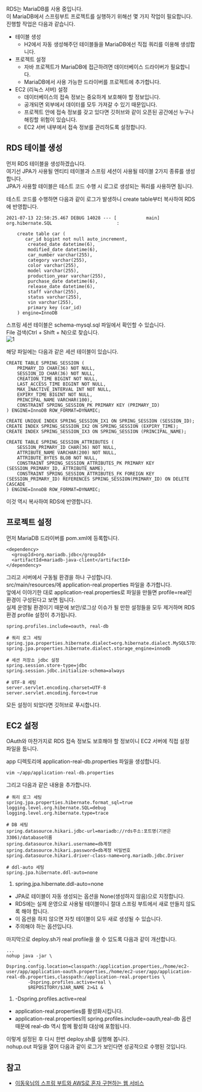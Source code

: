 RDS는 MariaDB를 사용 중입니다.   
이 MariaDB에서 스프링부트 프로젝트를 실행하기 위해선 몇 가지 작업이 필요합니다.   
진행할 작업은 다음과 같습니다.   
* 테이블 생성
  * H2에서 자동 생성해주던 테이블들을 MariaDB에선 직접 쿼리를 이용해 생성합니다.
* 프로젝트 설정
  * 자바 프로젝트가 MariaDB에 접근하려면 데이터베이스 드라이버가 필요합니다.   
  * MariaDB에서 사용 가능한 드라이버를 프로젝트에 추가합니다.
* EC2 (리눅스 서버) 설정
  * 데이터베이스의 접속 정보는 중요하게 보호해야 할 정보입니다.   
  * 공개되면 외부에서 데이터를 모두 가져갈 수 있기 때문입니다.
  * 프로젝트 안에 접속 정보를 갖고 있다면 깃허브와 같이 오픈된 공간에선 누구나 해킹할 위험이 있습니다.
  * EC2 서버 내부에서 접속 정보를 관리하도록 설정합니다.

## RDS 테이블 생성
먼저 RDS 테이블을 생성하겠습니다.   
여기선 JPA가 사용될 엔티티 테이블과 스프링 세션이 사용될 테이블 2가지 종류를 생성합니다.   
JPA가 사용할 테이블은 테스트 코드 수행 시 로그로 생성되는 쿼리를 사용하면 됩니다.   

테스트 코드를 수행하면 다음과 같이 로그가 발생하니 create table부터 복사하여 RDS에 반영합니다.
```
2021-07-13 22:50:25.467 DEBUG 14028 --- [           main] org.hibernate.SQL                        : 
    
    create table car (
       car_id bigint not null auto_increment,
        created_date datetime(6),
        modified_date datetime(6),
        car_number varchar(255),
        category varchar(255),
        color varchar(255),
        model varchar(255),
        production_year varchar(255),
        purchase_date datetime(6),
        release_date datetime(6),
        staff varchar(255),
        status varchar(255),
        vin varchar(255),
        primary key (car_id)
    ) engine=InnoDB
```

스프링 세션 테이블은 schema-mysql.sql 파일에서 확인할 수 있습니다.   
File 검색(Ctrl + Shift + N)으로 찾습니다.   
![1](https://raw.githubusercontent.com/smpark1020/tistory/master/AWS/%5BEC2%5D%20EC2%20%EC%84%9C%EB%B2%84%EC%97%90%20%ED%94%84%EB%A1%9C%EC%A0%9D%ED%8A%B8%20%EB%B0%B0%ED%8F%AC%ED%95%98%EA%B8%B0%204%20-%20%EC%8A%A4%ED%94%84%EB%A7%81%20%EB%B6%80%ED%8A%B8%20%ED%94%84%EB%A1%9C%EC%A0%9D%ED%8A%B8%EB%A1%9C%20RDS%20%EC%A0%91%EA%B7%BC%ED%95%98%EA%B8%B0/1.PNG)   

해당 파일에는 다음과 같은 세션 테이블이 있습니다.   
```
CREATE TABLE SPRING_SESSION (
	PRIMARY_ID CHAR(36) NOT NULL,
	SESSION_ID CHAR(36) NOT NULL,
	CREATION_TIME BIGINT NOT NULL,
	LAST_ACCESS_TIME BIGINT NOT NULL,
	MAX_INACTIVE_INTERVAL INT NOT NULL,
	EXPIRY_TIME BIGINT NOT NULL,
	PRINCIPAL_NAME VARCHAR(100),
	CONSTRAINT SPRING_SESSION_PK PRIMARY KEY (PRIMARY_ID)
) ENGINE=InnoDB ROW_FORMAT=DYNAMIC;

CREATE UNIQUE INDEX SPRING_SESSION_IX1 ON SPRING_SESSION (SESSION_ID);
CREATE INDEX SPRING_SESSION_IX2 ON SPRING_SESSION (EXPIRY_TIME);
CREATE INDEX SPRING_SESSION_IX3 ON SPRING_SESSION (PRINCIPAL_NAME);

CREATE TABLE SPRING_SESSION_ATTRIBUTES (
	SESSION_PRIMARY_ID CHAR(36) NOT NULL,
	ATTRIBUTE_NAME VARCHAR(200) NOT NULL,
	ATTRIBUTE_BYTES BLOB NOT NULL,
	CONSTRAINT SPRING_SESSION_ATTRIBUTES_PK PRIMARY KEY (SESSION_PRIMARY_ID, ATTRIBUTE_NAME),
	CONSTRAINT SPRING_SESSION_ATTRIBUTES_FK FOREIGN KEY (SESSION_PRIMARY_ID) REFERENCES SPRING_SESSION(PRIMARY_ID) ON DELETE CASCADE
) ENGINE=InnoDB ROW_FORMAT=DYNAMIC;
```

이것 역시 복사하여 RDS에 반영합니다.   

## 프로젝트 설정
먼저 MariaDB 드라이버를 pom.xml에 등록합니다.   
```
<dependency>
  <groupId>org.mariadb.jdbc</groupId>
  <artifactId>mariadb-java-client</artifactId>
</dependency>
```

그리고 서버에서 구동될 환경을 하나 구성합니다.   
src/main/resources/에 application-real.properties 파일을 추가합니다.   
앞에서 이야기한 대로 application-real.properties로 파일을 만들면 profile=real인 환경이 구성된다고 보면 됩니다.   
실제 운영될 환경이기 때문에 보안/로그상 이슈가 될 만한 설정들을 모두 제거하며 RDS 환경 profile 설정이 추가됩니다.   
```
spring.profiles.include=oauth, real-db

# 쿼리 로그 세팅
spring.jpa.properties.hibernate.dialect=org.hibernate.dialect.MySQL57Dialect
spring.jpa.properties.hibernate.dialect.storage_engine=innodb

# 세션 저장소 jdbc 설정
spring.session.store-type=jdbc
spring.session.jdbc.initialize-schema=always

# UTF-8 세팅
server.servlet.encoding.charset=UTF-8
server.servlet.encoding.force=true
```

모든 설정이 되었다면 깃허브로 푸시합니다.   

## EC2 설정
OAuth와 마찬가지로 RDS 접속 정보도 보호해야 할 정보이니 EC2 서버에 직접 설정 파일을 둡니다.   

app 디렉토리에 application-real-db.properties 파일을 생성합니다.
```
vim ~/app/application-real-db.properties
```

그리고 다음과 같은 내용을 추가합니다.   
```
# 쿼리 로그 세팅
spring.jpa.properties.hibernate.format_sql=true
logging.level.org.hibernate.SQL=debug
logging.level.org.hibernate.type=trace

# DB 세팅
spring.datasource.hikari.jdbc-url=mariadb://rds주소:포트명(기본은 3306)/database이름
spring.datasource.hikari.username=db계정
spring.datasource.hikari.password=db계정 비밀번호
spring.datasource.hikari.driver-class-name=org.mariadb.jdbc.Driver

# ddl-auto 세팅
spring.jpa.hibernate.ddl-auto=none
```
1. spring.jpa.hibernate.ddl-auto=none
  * JPA로 테이블이 자동 생성되는 옵션을 None(생성하지 않음)으로 지정합니다.
  * RDS에는 실제 운영으로 사용될 테이블이니 절대 스프링 부트에서 새로 만들지 않도록 해야 합니다.
  * 이 옵션을 하지 않으면 자칫 테이블이 모두 새로 생성될 수 있습니다.
  * 주의해야 하는 옵션입니다.

마지막으로 deploy.sh가 real profile을 쓸 수 있도록 다음과 같이 개선합니다.
```
...
nohup java -jar \
        -Dspring.config.location=classpath:/application.properties,/home/ec2-user/app/application-oauth.properties,/home/ec2-user/app/application-real-db.properties,classpath:/application-real.properties \
        -Dspring.profiles.active=real \
        $REPOSITORY/$JAR_NAME 2>&1 &
```
1. -Dspring.profiles.active=real
  * application-real.properties를 활성화시킵니다.
  * application-real.properties의 spring.profiles.include=oauth,real-db 옵션 때문에 real-db 역시 함께 활성화 대상에 포함됩니다.

이렇게 설정된 후 다시 한번 deploy.sh를 실행해 봅니다.   
nohup.out 파일을 열어 다음과 같이 로그가 보인다면 성공적으로 수행된 것입니다.   


## 참고
* [이동욱님의 스프링 부트와 AWS로 혼자 구현하는 웹 서비스](https://jojoldu.tistory.com/463)